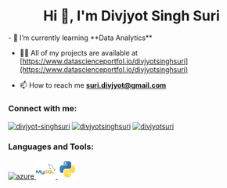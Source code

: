<h1 align="center">Hi 👋, I'm Divjyot Singh Suri</h1>
- 🌱 I’m currently learning **Data Analytics**

- 👨‍💻 All of my projects are available at [https://www.datascienceportfol.io/divjyotsinghsuri](https://www.datascienceportfol.io/divjyotsinghsuri)

- 📫 How to reach me **suri.divjyot@gmail.com**

<h3 align="left">Connect with me:</h3>
<p align="left">
<a href="https://linkedin.com/in/divjyot-singhsuri" target="blank"><img align="center" src="https://raw.githubusercontent.com/rahuldkjain/github-profile-readme-generator/master/src/images/icons/Social/linked-in-alt.svg" alt="divjyot-singhsuri" height="30" width="40" /></a>
<a href="https://instagram.com/divjyotsinghsuri" target="blank"><img align="center" src="https://raw.githubusercontent.com/rahuldkjain/github-profile-readme-generator/master/src/images/icons/Social/instagram.svg" alt="divjyotsinghsuri" height="30" width="40" /></a>
<a href="https://www.leetcode.com/divjyotsuri" target="blank"><img align="center" src="https://raw.githubusercontent.com/rahuldkjain/github-profile-readme-generator/master/src/images/icons/Social/leet-code.svg" alt="divjyotsuri" height="30" width="40" /></a>
</p>

<h3 align="left">Languages and Tools:</h3>
<p align="left"> <a href="https://azure.microsoft.com/en-in/" target="_blank" rel="noreferrer"> <img src="https://www.vectorlogo.zone/logos/microsoft_azure/microsoft_azure-icon.svg" alt="azure" width="40" height="40"/> </a> <a href="https://www.mysql.com/" target="_blank" rel="noreferrer"> <img src="https://raw.githubusercontent.com/devicons/devicon/master/icons/mysql/mysql-original-wordmark.svg" alt="mysql" width="40" height="40"/> </a> <a href="https://www.python.org" target="_blank" rel="noreferrer"> <img src="https://raw.githubusercontent.com/devicons/devicon/master/icons/python/python-original.svg" alt="python" width="40" height="40"/> </a> </p>
